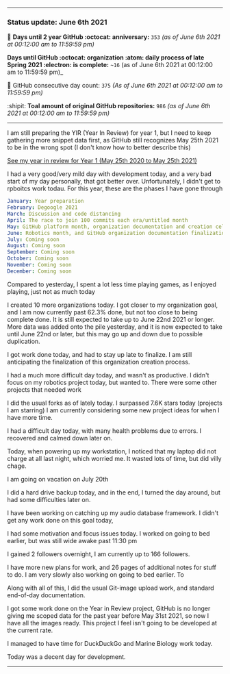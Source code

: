
***

### Status update: June 6th 2021

🎂 **Days until 2 year GitHub :octocat: anniversary:** `353` _(as of June 6th 2021 at 00:12:00 am to 11:59:59 pm)_ <!-- COUNTER #1 !-->

 **Days until GitHub :octocat: organization :atom: daily process of late Spring 2021 :electron: is complete:** `~16` (as of June 6th 2021 at 00:12:00 am to 11:59:59 pm)_ <!-- COUNTER #2 !-->

📅 GitHub consecutive day count: `375` _(As of June 6th 2021 at 00:12:00 am to 11:59:59 pm)_ <!-- COUNTER #3 !-->

:shipit: **Toal amount of original GitHub repositories:** `986` _(as of June 6th 2021 at 00:12:00 am to 11:59:59 pm)_ <!-- COUNTER #4 !-->

***

<!-- Counters are now being included by default in status posts. The current limit is 4 daily counters, and 6 counters total. The comment you are reading does not count as a counter. !-->

I am still preparing the YIR (Year In Review) for year 1, but I need to keep gathering more snippet data first, as GitHub still recognizes May 25th 2021 to be in the wrong spot (I don't know how to better describe this) <!-- This is a boilerplate, not a counter !-->

<!-- New notes:
YIR - May 28th 2021

Can be expanded to and from your GitHub experience Gist
"For a site that changes so rapidly, I am impressed that GitHub hasn't made any major detrimental changes to the site in this time." Nevermind, I have now noticed 3 detremental changes in my first year: highlighting doesn't show commit percentage, x commits behind AXYZ release was removed in the past month, linguist changed location and appearance, other than that it is OK
!-->

[See my year in review for Year 1 (May 25th 2020 to May 25th 2021)](https://github.com/seanpm2001/seanpm2001/blob/master/Special/Year-in-Review/2020-2021) <!-- This is a boilerplate, not a counter !-->

I had a very good/very mild day with development today, and a very bad start of my day personally, that got better over. Unfortunately, I didn't get to rpboitcs work todau.
For this year, these are the phases I have gone through

```yaml
January: Year preparation
February: Degoogle 2021
March: Discussion and code distancing
April: The race to join 100 commits each era/untitled month
May: GitHub platform month, organization documentation and creation celebration and acceleration
June: Robotics month, and GitHub organization documentation finalization
July: Coming soon
August: Coming soon
September: Coming soon
October: Coming soon
November: Coming soon
December: Coming soon
```

Compared to yesterday, I spent a lot less time playing games, as I enjoyed playing, just not as much today

I created 10 more organizations today. I got closer to my organization goal, and I am now currently past 62.3% done, but not too close to being complete done. It is still expected to take up to June 22nd 2021 or longer. More data was added onto the pile yesterday, and it is now expected to take until June 22nd or later, but this may go up and down due to possible duplication. <!-- This is a boilerplate, not a counter !-->

I got work done today, and had to stay up late to finalize. I am still anticipating the finalization of this organization creation process.

I had a much more difficult day today, and wasn't as productive. I didn't focus on my robotics project today, but wanted to. There were some other projects that needed work

<!--
I also started writing a book recently (on Thursday, May 27th 2021) regarding the concept of preservation that is related to several of my key projects. The book is licensed under the GNU General Public License v3.0 and it is going to be released free of charge, like all of my other works. I am currently preparing the release, version 1 is ready, butI just have so many major projects I have to get to first at the moment (organization work, organization documentation work, daily git-image work, software documentation, journaling, audio documentation, video documentation, project Slim (SLIM I of my audio collection) culinary documentation, file sorting, and more) I am now freely creating new documents without restriction, which is a big step of progress for me, as I have been struggling on this goal for over a year. Hopefully soon I can start writing down my childhood stories again before I get too old/someone dies. !--> <!-- This is a boilerplate, not a counter !-->

I did the usual forks as of lately today. I surpassed 7.6K stars today (projects I am starring) I am currently considering some new project ideas for when I have more time.

I had a difficult day today, with many health problems due to errors. I recovered and calmed down later on.

Today, when powering up my workstation, I noticed that my laptop did not charge at all last night, which worried me. It wasted lots of time, but did villy chage.

I am going on vacation on July 20th

I did a hard drive backup today, and in the end, I turned the day around, but had some difficulties later on.

I have been working on catching up my audio database framework. I didn't get any work done on this goal today,

I had some motivation and focus issues today. I worked on going to bed earlier, but was still wide awake past 11:30 pm

I gained 2 followers overnight, I am currently up to 166 followers.

I have more new plans for work, and 26 pages of additional notes for stuff to do. I am very slowly also working on going to bed earlier. To

Along with all of this, I did the usual Git-image upload work, and standard end-of-day documentation. <!-- This is a required boilerplate, not a counter !-->

I got some work done on the Year in Review project, GitHub is no longer giving me scoped data for the past year before May 31st 2021, so now I have all the images ready. This project I feel isn't going to be developed at the current rate. <!-- This is a boilerplate, not a counter !-->

I managed to have time for DuckDuckGo and Marine Biology work today. <!-- This is a boilerplate, not a counter !-->

<!-- TODO: TIMER, HELLO_WORLD.COFFEE, IMAGES.GENERAL :TODO !-->

Today was a decent day for development. <!-- This is a required boilerplate, not a counter !-->

***

<!-- Notes June 6th 2021

Difficult day, lots of health issues
Recovery and calm
Laptop not charging overnight
Possible trip coming up June 20th 2021
Closing in on 1000 repositories
Hard drive backup
Turned day around
Difficulty working later on

!-->

